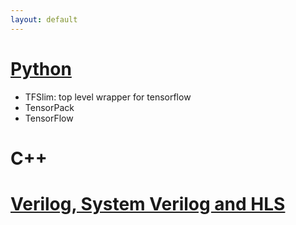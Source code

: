 ```yaml
---
layout: default
---
```

# [Python](/blog/coding/python.html)
  * TFSlim: top level wrapper for tensorflow
  * TensorPack
  * TensorFlow

# [](#c++)C++

# [Verilog, System Verilog and HLS](/blog/coding/verilog.html)
